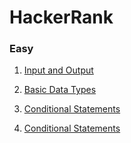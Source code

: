 # HackerRank

### Easy

1. [Input and Output](https://www.hackerrank.com/challenges/cpp-input-and-output/problem)

2. [Basic Data Types](https://www.hackerrank.com/challenges/c-tutorial-basic-data-types/problem?h_r=next-challenge&h_v=zen)

3. [Conditional Statements](https://www.hackerrank.com/challenges/c-tutorial-conditional-if-else/problem?h_r=next-challenge&h_v=zen&h_r=next-challenge&h_v=zen)

4. [Conditional Statements](https://www.hackerrank.com/challenges/c-tutorial-for-loop/problem
) 
